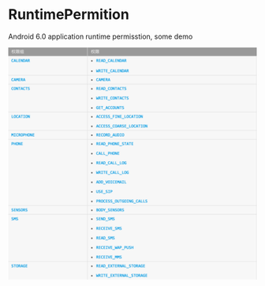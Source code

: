 # RuntimePermition
Android 6.0 application runtime permisstion, some demo

![危险权限和权限组](permissions.jpg)
